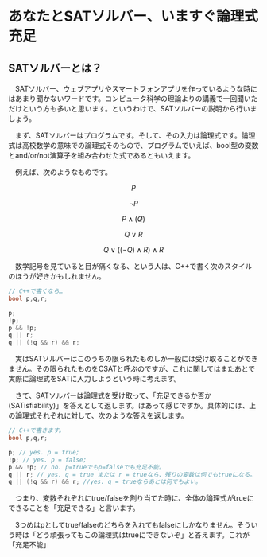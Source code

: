 # あなたとSATソルバー、いますぐ論理式充足
## SATソルバーとは？

　SATソルバー、ウェブアプリやスマートフォンアプリを作っているような時にはあまり聞かないワードです。コンピュータ科学の理論よりの講義で一回聞いただけという方も多いと思います。というわけで、SATソルバーの説明から行いましょう。

　まず、SATソルバーはプログラムです。そして、その入力は論理式です。論理式は高校数学の意味での論理式そのもので、プログラムでいえば、bool型の変数とand/or/not演算子を組み合わせた式であるともいえます。

　例えば、次のようなものです。


$$ P $$

$$ \lnot P $$

$$ P \land (\not Q) $$

$$ Q \lor R $$

$$ Q \lor ( (\lnot Q) \land R ) \land R $$

　数学記号を見ていると目が痛くなる、という人は、C++で書く次のスタイルのほうが好きかもしれません。

```c++
// C++で書くなら…
bool p,q,r;

p;
!p;
p && !p;
q || r;
q || (!q && r) && r;
```

　実はSATソルバーはこのうちの限られたものしか一般には受け取ることができません。その限られたものをCSATと呼ぶのですが、これに関してはまたあとで実際に論理式をSATに入力しようという時に考えます。

　さて、SATソルバーは論理式を受け取って、「充足できるか否か(SATisfiability)」を答えとして返します。はあって感じですか。具体的には、上の論理式それぞれに対して、次のような答えを返します。

```c++
// C++で書きます。
bool p,q,r;

p; // yes. p = true;
!p; // yes. p = false;
p && !p; // no. p=trueでもp=falseでも充足不能。
q || r; // yes. q = true または r = trueなら、残りの変数は何でもtrueになる。
q || (!q && r) && r; //yes. q = trueならあとは何でもよい。
```

　つまり、変数それぞれにtrue/falseを割り当てた時に、全体の論理式がtrueにできることを「充足できる」と言います。

　3つめはpとしてtrue/falseのどちらを入れてもfalseにしかなりません。そういう時は「どう頑張ってもこの論理式はtrueにできないぞ」と答えます。これが「充足不能」
